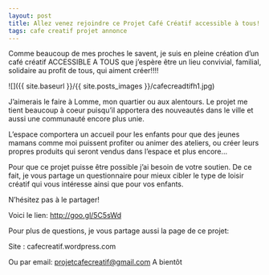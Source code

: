 ```yaml
---
layout: post
title: Allez venez rejoindre ce Projet Café Créatif accessible à tous!
tags: cafe creatif projet annonce
---
```

Comme beaucoup de mes proches le savent, je suis en pleine création d’un café créatif ACCESSIBLE A TOUS que j’espère être un lieu convivial, familial, solidaire au profit de tous, qui aiment créer!!!!

![]({{ site.baseurl }}/{{ site.posts_images }}/cafecreadtifh1.jpg)

J’aimerais le faire à Lomme, mon quartier ou aux alentours.
Le projet me tient beaucoup à coeur puisqu’il apportera des nouveautés dans le ville et aussi une communauté encore plus unie.

L’espace comportera un accueil pour les enfants pour que des jeunes mamans comme moi puissent profiter ou animer des ateliers, ou créer leurs propres produits qui seront vendus dans l’espace et plus encore…

Pour que ce projet puisse être possible j’ai besoin de votre soutien. De ce fait, je vous partage un questionnaire  pour mieux cibler le type de loisir créatif qui vous intéresse ainsi que pour vos enfants.

N’hésitez pas à le partager!

Voici le lien: http://goo.gl/5C5sWd

Pour plus de questions, je vous partage aussi la page de ce projet:

Site : cafecreatif.wordpress.com

Ou par email: projetcafecreatif@gmail.com
A bientôt
